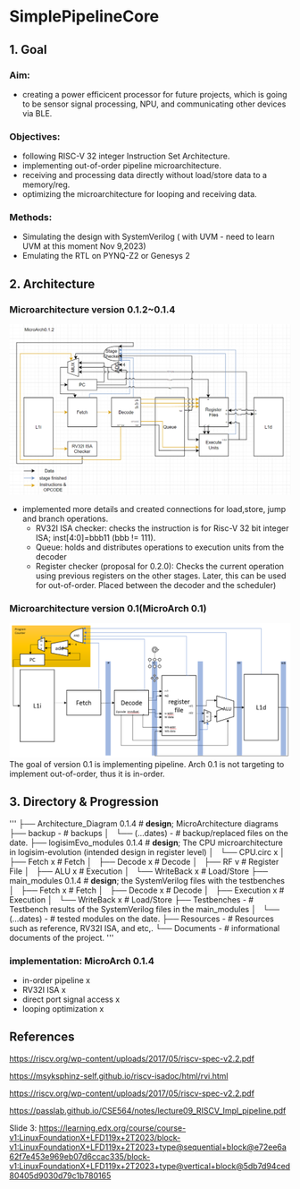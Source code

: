 # SimplePipelineCore


## 1. Goal

### Aim: 

* creating a power efficicent processor for future projects, which is going to be sensor signal processing, NPU, and communicating other devices via BLE.

### Objectives: 

* following RISC-V 32 integer Instruction Set Architecture.
* implementing out-of-order pipeline microarchitecture.
* receiving and processing data directly without load/store data to a memory/reg.
* optimizing the microarchitecture for looping and receiving data.

### Methods:

* Simulating the design with SystemVerilog ( with UVM - need to learn UVM at this moment Nov 9,2023)
* Emulating the RTL  on PYNQ-Z2 or Genesys 2

## 2. Architecture


### Microarchitecture version 0.1.2~0.1.4

![image](https://github.com/Enanter/SimplePipelineCore/blob/main/Architecture_Diagram/Oct_11_2023_MicroArch0_1_2.png)

* implemented more details and created connections for load,store, jump and branch operations.
  * RV32I ISA checker: checks the instruction is for Risc-V 32 bit integer ISA; inst[4:0]=bbb11 (bbb != 111).
  * Queue: holds and distributes operations to execution units from the decoder
  * Register checker (proposal for 0.2.0): Checks the current operation using previous registers on the other stages. Later, this can be used for out-of-order. Placed between the decoder and the scheduler)

### Microarchitecture version 0.1(MicroArch 0.1) 

![image](https://github.com/Enanter/SimplePipelineCore/blob/main/Architecture_Diagram/Oct_3_2023_FDEWDiagram.png)
The goal of version 0.1 is implementing pipeline. Arch 0.1 is not targeting to implement out-of-order, thus it is in-order.

## 3. Directory & Progression

'''
├── Architecture_Diagram          0.1.4           # **design**; MicroArchitecture diagrams
├── backup                        -               # backups
│   └── (...dates)                -               # backup/replaced files on the date.
├── logisimEvo_modules            0.1.4           # **design**; The CPU microarchitecture in logisim-evolution (intended design in register level)
│   └── CPU.circ                  x
│       ├── Fetch                 x               # Fetch
│       ├── Decode                x               # Decode
│       ├── RF                    v               # Register File
│       ├── ALU                   x               # Execution
│       └── WriteBack             x               # Load/Store
├── main_modules                  0.1.4           # **design**; the SystemVerilog  files with the testbenches
│      ├── Fetch                  x               # Fetch
│      ├── Decode                 x               # Decode
│      ├── Execution              x               # Execution
│      └── WriteBack              x               # Load/Store
├── Testbenches                   -               # Testbench results of the SystemVerilog files in the main_modules
│   └── (...dates)                -               # tested modules on the date.
├── Resources                     -               # Resources such as reference, RV32I ISA, and etc,.
└── Documents                     -               # informational documents of the project.
'''

### implementation: MicroArch 0.1.4

* in-order pipeline            x
* RV32I ISA                    x
* direct port signal access    x
* looping optimization         x

## References
https://riscv.org/wp-content/uploads/2017/05/riscv-spec-v2.2.pdf

https://msyksphinz-self.github.io/riscv-isadoc/html/rvi.html

https://riscv.org/wp-content/uploads/2017/05/riscv-spec-v2.2.pdf

https://passlab.github.io/CSE564/notes/lecture09_RISCV_Impl_pipeline.pdf

Slide 3: https://learning.edx.org/course/course-v1:LinuxFoundationX+LFD119x+2T2023/block-v1:LinuxFoundationX+LFD119x+2T2023+type@sequential+block@e72ee6a62f7e453e969eb07d6ccac335/block-v1:LinuxFoundationX+LFD119x+2T2023+type@vertical+block@5db7d94ced80405d9030d79c1b780165

